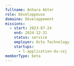 ```yaml
---
fullname: Anhara Akter
role: Développeuse
domaine: Développement
missions:
  - start: 2023-07-24
    end: 2024-12-31
    status: service
    employer: Octo Technology
    startups:
      - l-application-du-cej
memberType: beta
---
```

